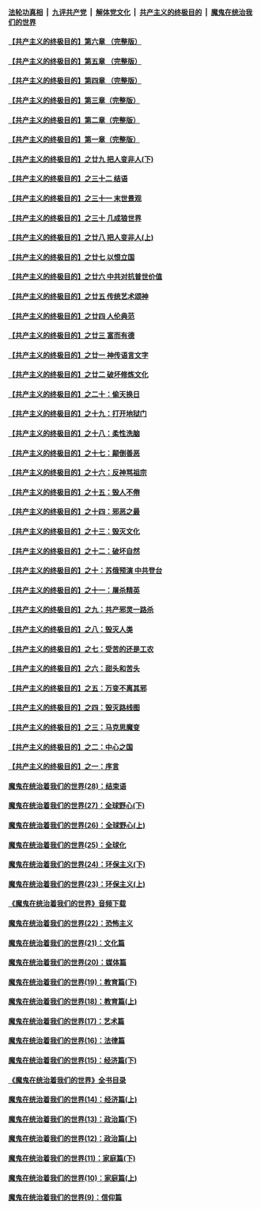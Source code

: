 

####  [法轮功真相](../../../../basic/blob/master/README.md?t=06230731) &nbsp;|&nbsp; [九评共产党](../../../../9ping.md/blob/master/README.md?t=06230731) &nbsp;|&nbsp; [解体党文化](../../../../jtdwh.md/blob/master/README.md?t=06230731)  &nbsp;|&nbsp; [共产主义的终极目的](../../../../gczydzjmd.md/blob/master/README.md?t=06230731) &nbsp;|&nbsp; [魔鬼在统治我们的世界](../../../../mgztzwmdsj.md/blob/master/README.md?t=06230731) 

#### [【共产主义的终极目的】第六章 （完整版）](../pages/nsc422/n11428913.md?t=06230731) 

#### [【共产主义的终极目的】第五章 （完整版）](../pages/nsc422/n11428912.md?t=06230731) 

#### [【共产主义的终极目的】第四章 （完整版）](../pages/nsc422/n11428907.md?t=06230731) 

#### [【共产主义的终极目的】第三章（完整版）](../pages/nsc422/n11428848.md?t=06230731) 

#### [【共产主义的终极目的】第二章（完整版）](../pages/nsc422/n11428831.md?t=06230731) 

#### [【共产主义的终极目的】第一章（完整版）](../pages/nsc422/n11417651.md?t=06230731) 

#### [【共产主义的终极目的】之廿九 把人变非人(下)](../pages/nsc422/n11344140.md?t=06230731) 

#### [【共产主义的终极目的】之三十二 结语](../pages/nsc422/n11360535.md?t=06230731) 

#### [【共产主义的终极目的】之三十一 末世景观](../pages/nsc422/n11351129.md?t=06230731) 

#### [【共产主义的终极目的】之三十 几成狼世界](../pages/nsc422/n11348280.md?t=06230731) 

#### [【共产主义的终极目的】之廿八 把人变非人(上)](../pages/nsc422/n11340492.md?t=06230731) 

#### [【共产主义的终极目的】之廿七 以恨立国](../pages/nsc422/n11336944.md?t=06230731) 

#### [【共产主义的终极目的】之廿六 中共对抗普世价值](../pages/nsc422/n11324785.md?t=06230731) 

#### [【共产主义的终极目的】之廿五 传统艺术颂神](../pages/nsc422/n11296396.md?t=06230731) 

#### [【共产主义的终极目的】之廿四 人伦典范](../pages/nsc422/n11296397.md?t=06230731) 

#### [【共产主义的终极目的】之廿三 富而有德](../pages/nsc422/n11283598.md?t=06230731) 

#### [【共产主义的终极目的】之廿一 神传语言文字](../pages/nsc422/n11263265.md?t=06230731) 

#### [【共产主义的终极目的】之廿二 破坏修炼文化](../pages/nsc422/n11245728.md?t=06230731) 

#### [【共产主义的终极目的】之二十：偷天换日](../pages/nsc422/n11238846.md?t=06230731) 

#### [【共产主义的终极目的】之十九：打开地狱门](../pages/nsc422/n11206376.md?t=06230731) 

#### [【共产主义的终极目的】之十八：柔性洗脑](../pages/nsc422/n11199994.md?t=06230731) 

#### [【共产主义的终极目的】之十七：颠倒善恶](../pages/nsc422/n11179782.md?t=06230731) 

#### [【共产主义的终极目的】之十六：反神骂祖宗](../pages/nsc422/n11166798.md?t=06230731) 

#### [【共产主义的终极目的】之十五：毁人不倦](../pages/nsc422/n11166792.md?t=06230731) 

#### [【共产主义的终极目的】之十四：邪恶之最](../pages/nsc422/n11150249.md?t=06230731) 

#### [【共产主义的终极目的】之十三：毁灭文化](../pages/nsc422/n11135227.md?t=06230731) 

#### [【共产主义的终极目的】之十二：破坏自然](../pages/nsc422/n11135214.md?t=06230731) 

#### [【共产主义的终极目的】之十：苏俄预演 中共登台](../pages/nsc422/n11118424.md?t=06230731) 

#### [【共产主义的终极目的】之十一：屠杀精英](../pages/nsc422/n11118442.md?t=06230731) 

#### [【共产主义的终极目的】之九：共产邪灵一路杀](../pages/nsc422/n11114139.md?t=06230731) 

#### [【共产主义的终极目的】之八：毁灭人类](../pages/nsc422/n11108503.md?t=06230731) 

#### [【共产主义的终极目的】之七：受苦的还是工农](../pages/nsc422/n11101809.md?t=06230731) 

#### [【共产主义的终极目的】之六：甜头和苦头](../pages/nsc422/n11096971.md?t=06230731) 

#### [【共产主义的终极目的】之五：万变不离其邪](../pages/nsc422/n11091285.md?t=06230731) 

#### [【共产主义的终极目的】之四：毁灭路线图](../pages/nsc422/n11086284.md?t=06230731) 

#### [【共产主义的终极目的】之三：马克思魔变](../pages/nsc422/n11061941.md?t=06230731) 

#### [【共产主义的终极目的】之二：中心之国](../pages/nsc422/n11047728.md?t=06230731) 

#### [【共产主义的终极目的】之一：序言](../pages/nsc422/n11086077.md?t=06230731) 

#### [魔鬼在统治着我们的世界(28)：结束语](../pages/nsc422/n10936246.md?t=06230731) 

#### [魔鬼在统治着我们的世界(27)：全球野心(下)](../pages/nsc422/n10928319.md?t=06230731) 

#### [魔鬼在统治着我们的世界(26)：全球野心(上)](../pages/nsc422/n10900318.md?t=06230731) 

#### [魔鬼在统治着我们的世界(25)：全球化](../pages/nsc422/n10788205.md?t=06230731) 

#### [魔鬼在统治着我们的世界(24)：环保主义(下)](../pages/nsc422/n10695307.md?t=06230731) 

#### [魔鬼在统治着我们的世界(23)：环保主义(上)](../pages/nsc422/n10688613.md?t=06230731) 

#### [《魔鬼在统治着我们的世界》音频下载](../pages/nsc422/n10635553.md?t=06230731) 

#### [魔鬼在统治着我们的世界(22)：恐怖主义](../pages/nsc422/n10614727.md?t=06230731) 

#### [魔鬼在统治着我们的世界(21)：文化篇](../pages/nsc422/n10597706.md?t=06230731) 

#### [魔鬼在统治着我们的世界(20)：媒体篇](../pages/nsc422/n10586579.md?t=06230731) 

#### [魔鬼在统治着我们的世界(19)：教育篇(下)](../pages/nsc422/n10564808.md?t=06230731) 

#### [魔鬼在统治着我们的世界(18)：教育篇(上)](../pages/nsc422/n10526970.md?t=06230731) 

#### [魔鬼在统治着我们的世界(17)：艺术篇](../pages/nsc422/n10499093.md?t=06230731) 

#### [魔鬼在统治着我们的世界(16)：法律篇](../pages/nsc422/n10485969.md?t=06230731) 

#### [魔鬼在统治着我们的世界(15)：经济篇(下)](../pages/nsc422/n10469975.md?t=06230731) 

#### [《魔鬼在统治着我们的世界》全书目录](../pages/nsc422/n10464261.md?t=06230731) 

#### [魔鬼在统治着我们的世界(14)：经济篇(上)](../pages/nsc422/n10457370.md?t=06230731) 

#### [魔鬼在统治着我们的世界(13)：政治篇(下)](../pages/nsc422/n10448270.md?t=06230731) 

#### [魔鬼在统治着我们的世界(12)：政治篇(上)](../pages/nsc422/n10444576.md?t=06230731) 

#### [魔鬼在统治着我们的世界(11)：家庭篇(下)](../pages/nsc422/n10440961.md?t=06230731) 

#### [魔鬼在统治着我们的世界(10)：家庭篇(上)](../pages/nsc422/n10435448.md?t=06230731) 

#### [魔鬼在统治着我们的世界(9)：信仰篇](../pages/nsc422/n10432159.md?t=06230731) 


